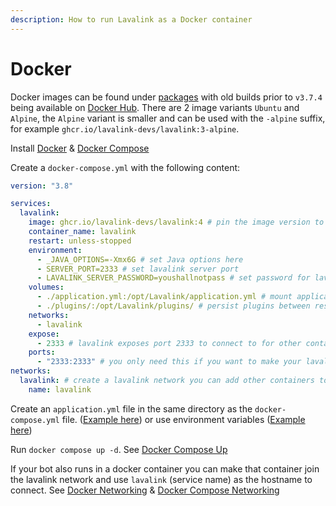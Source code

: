 ```yaml
---
description: How to run Lavalink as a Docker container
---
```


# Docker

Docker images can be found under [packages](https://github.com/lavalink-devs/Lavalink/pkgs/container/lavalink) with old builds prior to `v3.7.4` being available on [Docker Hub](https://hub.docker.com/r/fredboat/lavalink/).
There are 2 image variants `Ubuntu` and `Alpine`, the `Alpine` variant is smaller and can be used with the `-alpine` suffix, for example `ghcr.io/lavalink-devs/lavalink:3-alpine`.

Install [Docker](https://docs.docker.com/engine/install/) & [Docker Compose](https://docs.docker.com/compose/install/)

Create a `docker-compose.yml` with the following content:

```yaml title="docker-compose.yml"
version: "3.8"

services:
  lavalink:
    image: ghcr.io/lavalink-devs/lavalink:4 # pin the image version to Lavalink v4
    container_name: lavalink
    restart: unless-stopped
    environment:
      - _JAVA_OPTIONS=-Xmx6G # set Java options here
      - SERVER_PORT=2333 # set lavalink server port
      - LAVALINK_SERVER_PASSWORD=youshallnotpass # set password for lavalink
    volumes:
      - ./application.yml:/opt/Lavalink/application.yml # mount application.yml from the same directory or use environment variables
      - ./plugins/:/opt/Lavalink/plugins/ # persist plugins between restarts, make sure to set the correct permissions (user: 322, group: 322)
    networks:
      - lavalink
    expose:
      - 2333 # lavalink exposes port 2333 to connect to for other containers (this is for documentation purposes only)
    ports:
      - "2333:2333" # you only need this if you want to make your lavalink accessible from outside of containers
networks:
  lavalink: # create a lavalink network you can add other containers to, to give them access to Lavalink
    name: lavalink
```

Create an `application.yml` file in the same directory as the `docker-compose.yml` file. ([Example here](index.md#example-applicationyml)) or use environment variables ([Example here](index.md#example-environment-variables))

Run `docker compose up -d`. See [Docker Compose Up](https://docs.docker.com/engine/reference/commandline/compose_up/)

If your bot also runs in a docker container you can make that container join the lavalink network and use `lavalink` (service name) as the hostname to connect.
See [Docker Networking](https://docs.docker.com/network/) & [Docker Compose Networking](https://docs.docker.com/compose/networking/)
